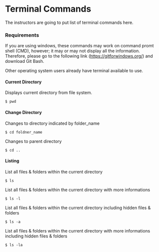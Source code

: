 # Terminal Commands

The instructors are going to put list of terminal commands here.

### Requirements

If you are using windows, these commands may work on command promt shell (CMD), however; it may or may not display all the information.
Therefore, please go to the following link (https://gitforwindows.org/) and download Git Bash.

Other operating system users already have terminal available to use.

#### Current Directory
Displays current directory from file system.

```
$ pwd
```

#### Change Directory
Changes to directory indicated by folder_name

```
$ cd foldner_name
```
Changes to parent directory

```
$ cd ..
```

#### Listing
List all files & folders within the current directory
```
$ ls
```

List all files & folders within the current directory with more informations
```
$ ls -l
```

List all files & folders within the current directory including hidden files & folders
```
$ ls -a
```

List all files & folders within the current directory with more informations including hidden files & folders
```
$ ls -la
```




